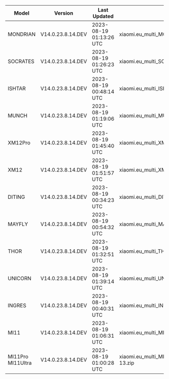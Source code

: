 | Model | Version | Last Updated | File Name | Size | Download Link |
| ---- | ---- | ---- | ---- | ---- | ---- |
| MONDRIAN | V14.0.23.8.14.DEV | 2023-08-19 01:13:26 UTC | xiaomi.eu_multi_MONDRIAN_V14.0.23.8.14.DEV_v14-13.zip | 5.3 GB | [SourceForge](https://sourceforge.net/projects/xiaomi-eu-multilang-miui-roms/files/xiaomi.eu/MIUI-WEEKLY-RELEASES/V14.0.23.8.14.DEV/xiaomi.eu_multi_MONDRIAN_V14.0.23.8.14.DEV_v14-13.zip/download) |
| SOCRATES | V14.0.23.8.14.DEV | 2023-08-19 01:26:23 UTC | xiaomi.eu_multi_SOCRATES_V14.0.23.8.14.DEV_v14-13.zip | 5.8 GB | [SourceForge](https://sourceforge.net/projects/xiaomi-eu-multilang-miui-roms/files/xiaomi.eu/MIUI-WEEKLY-RELEASES/V14.0.23.8.14.DEV/xiaomi.eu_multi_SOCRATES_V14.0.23.8.14.DEV_v14-13.zip/download) |
| ISHTAR | V14.0.23.8.14.DEV | 2023-08-19 00:48:14 UTC | xiaomi.eu_multi_ISHTAR_V14.0.23.8.14.DEV_v14-13.zip | 6.3 GB | [SourceForge](https://sourceforge.net/projects/xiaomi-eu-multilang-miui-roms/files/xiaomi.eu/MIUI-WEEKLY-RELEASES/V14.0.23.8.14.DEV/xiaomi.eu_multi_ISHTAR_V14.0.23.8.14.DEV_v14-13.zip/download) |
| MUNCH | V14.0.23.8.14.DEV | 2023-08-19 01:19:06 UTC | xiaomi.eu_multi_MUNCH_V14.0.23.8.14.DEV_v14-13.zip | 4.4 GB | [SourceForge](https://sourceforge.net/projects/xiaomi-eu-multilang-miui-roms/files/xiaomi.eu/MIUI-WEEKLY-RELEASES/V14.0.23.8.14.DEV/xiaomi.eu_multi_MUNCH_V14.0.23.8.14.DEV_v14-13.zip/download) |
| XM12Pro | V14.0.23.8.14.DEV | 2023-08-19 01:45:40 UTC | xiaomi.eu_multi_XM12Pro_V14.0.23.8.14.DEV_v14-13.zip | 5.1 GB | [SourceForge](https://sourceforge.net/projects/xiaomi-eu-multilang-miui-roms/files/xiaomi.eu/MIUI-WEEKLY-RELEASES/V14.0.23.8.14.DEV/xiaomi.eu_multi_XM12Pro_V14.0.23.8.14.DEV_v14-13.zip/download) |
| XM12 | V14.0.23.8.14.DEV | 2023-08-19 01:51:57 UTC | xiaomi.eu_multi_XM12_V14.0.23.8.14.DEV_v14-13.zip | 5.0 GB | [SourceForge](https://sourceforge.net/projects/xiaomi-eu-multilang-miui-roms/files/xiaomi.eu/MIUI-WEEKLY-RELEASES/V14.0.23.8.14.DEV/xiaomi.eu_multi_XM12_V14.0.23.8.14.DEV_v14-13.zip/download) |
| DITING | V14.0.23.8.14.DEV | 2023-08-19 00:34:23 UTC | xiaomi.eu_multi_DITING_V14.0.23.8.14.DEV_v14-13.zip | 5.2 GB | [SourceForge](https://sourceforge.net/projects/xiaomi-eu-multilang-miui-roms/files/xiaomi.eu/MIUI-WEEKLY-RELEASES/V14.0.23.8.14.DEV/xiaomi.eu_multi_DITING_V14.0.23.8.14.DEV_v14-13.zip/download) |
| MAYFLY | V14.0.23.8.14.DEV | 2023-08-19 00:54:32 UTC | xiaomi.eu_multi_MAYFLY_V14.0.23.8.14.DEV_v14-13.zip | 5.2 GB | [SourceForge](https://sourceforge.net/projects/xiaomi-eu-multilang-miui-roms/files/xiaomi.eu/MIUI-WEEKLY-RELEASES/V14.0.23.8.14.DEV/xiaomi.eu_multi_MAYFLY_V14.0.23.8.14.DEV_v14-13.zip/download) |
| THOR | V14.0.23.8.14.DEV | 2023-08-19 01:32:51 UTC | xiaomi.eu_multi_THOR_V14.0.23.8.14.DEV_v14-13.zip | 5.4 GB | [SourceForge](https://sourceforge.net/projects/xiaomi-eu-multilang-miui-roms/files/xiaomi.eu/MIUI-WEEKLY-RELEASES/V14.0.23.8.14.DEV/xiaomi.eu_multi_THOR_V14.0.23.8.14.DEV_v14-13.zip/download) |
| UNICORN | V14.0.23.8.14.DEV | 2023-08-19 01:39:14 UTC | xiaomi.eu_multi_UNICORN_V14.0.23.8.14.DEV_v14-13.zip | 5.3 GB | [SourceForge](https://sourceforge.net/projects/xiaomi-eu-multilang-miui-roms/files/xiaomi.eu/MIUI-WEEKLY-RELEASES/V14.0.23.8.14.DEV/xiaomi.eu_multi_UNICORN_V14.0.23.8.14.DEV_v14-13.zip/download) |
| INGRES | V14.0.23.8.14.DEV | 2023-08-19 00:40:31 UTC | xiaomi.eu_multi_INGRES_V14.0.23.8.14.DEV_v14-13.zip | 5.1 GB | [SourceForge](https://sourceforge.net/projects/xiaomi-eu-multilang-miui-roms/files/xiaomi.eu/MIUI-WEEKLY-RELEASES/V14.0.23.8.14.DEV/xiaomi.eu_multi_INGRES_V14.0.23.8.14.DEV_v14-13.zip/download) |
| MI11 | V14.0.23.8.14.DEV | 2023-08-19 01:06:31 UTC | xiaomi.eu_multi_MI11_V14.0.23.8.14.DEV_v14-13.zip | 4.9 GB | [SourceForge](https://sourceforge.net/projects/xiaomi-eu-multilang-miui-roms/files/xiaomi.eu/MIUI-WEEKLY-RELEASES/V14.0.23.8.14.DEV/xiaomi.eu_multi_MI11_V14.0.23.8.14.DEV_v14-13.zip/download) |
| MI11Pro MI11Ultra | V14.0.23.8.14.DEV | 2023-08-19 01:00:28 UTC | xiaomi.eu_multi_MI11Pro_MI11Ultra_V14.0.23.8.14.DEV_v14-13.zip | 5.0 GB | [SourceForge](https://sourceforge.net/projects/xiaomi-eu-multilang-miui-roms/files/xiaomi.eu/MIUI-WEEKLY-RELEASES/V14.0.23.8.14.DEV/xiaomi.eu_multi_MI11Pro_MI11Ultra_V14.0.23.8.14.DEV_v14-13.zip/download) |
